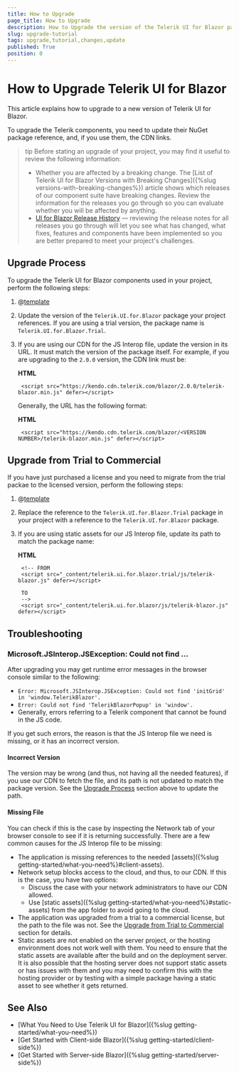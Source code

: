 ```yaml
---
title: How to Upgrade
page_title: How to Upgrade
description: How to Upgrade the version of the Telerik UI for Blazor package
slug: upgrade-tutorial
tags: upgrade,tutorial,changes,update
published: True
position: 0
---
```


# How to Upgrade Telerik UI for Blazor

This article explains how to upgrade to a new version of Telerik UI for Blazor.

To upgrade the Telerik components, you need to update their NuGet package reference, and, if you use them, the CDN links.

>tip Before stating an upgrade of your project, you may find it useful to review the following information:
>
> * Whether you are affected by a breaking change. The [List of Telerik UI for Blazor Versions with Breaking Changes]({%slug versions-with-breaking-changes%}) article shows which releases of our component suite have breaking changes. Review the information for the releases you go through so you can evaluate whether you will be affected by anything.
> * [UI for Blazor Release History](https://www.telerik.com/support/whats-new/blazor-ui/release-history) — reviewing the release notes for all releases you go through will let you see what has changed, what fixes, features and components have been implemented so you are better prepared to meet your project's challenges.

## Upgrade Process

To upgrade the Telerik UI for Blazor components used in your project, perform the following steps:

1. @[template](/_contentTemplates/common/general-info.md#ensure-nuget-packge-for-upgrade)

1. Update the version of the `Telerik.UI.for.Blazor` package your project references. If you are using a trial version, the package name is `Telerik.UI.for.Blazor.Trial`.

1. If you are using our CDN for the JS Interop file, update the version in its URL. It must match the version of the package itself. For example, if you are upgrading to the `2.0.0` version, the CDN link must be:

    **HTML**
    
        <script src="https://kendo.cdn.telerik.com/blazor/2.0.0/telerik-blazor.min.js" defer></script>
        
    Generally, the URL has the following format:
    
    **HTML**
    
        <script src="https://kendo.cdn.telerik.com/blazor/<VERSION NUMBER>/telerik-blazor.min.js" defer></script>

## Upgrade from Trial to Commercial

If you have just purchased a license and you need to migrate from the trial packae to the licensed version, perform the following steps:

1. @[template](/_contentTemplates/common/general-info.md#ensure-nuget-packge-for-upgrade)

1. Replace the reference to the `Telerik.UI.for.Blazor.Trial` package in your project with a reference to the `Telerik.UI.for.Blazor` package.

1. If you are using static assets for our JS Interop file, update its path to match the package name:

    **HTML**
    
        <!-- FROM
        <script src="_content/telerik.ui.for.blazor.trial/js/telerik-blazor.js" defer></script>
        
        TO
        -->
        <script src="_content/telerik.ui.for.blazor/js/telerik-blazor.js" defer></script>

## Troubleshooting

### Microsoft.JSInterop.JSException: Could not find ...

After upgrading you may get runtime error messages in the browser console similar to the following:

* `Error: Microsoft.JSInterop.JSException: Could not find 'initGrid' in 'window.TelerikBlazor'.`
* `Error: Could not find 'TelerikBlazorPopup' in 'window'.`
* Generally, errors referring to a Telerik component that cannot be found in the JS code.

If you get such errors, the reason is that the JS Interop file we need is missing, or it has an incorrect version.

#### Incorrect Version

The version may be wrong (and thus, not having all the needed features), if you use our CDN to fetch the file, and its path is not updated to match the package version. See the [Upgrade Process](#upgrade-process) section above to update the path.

#### Missing File

You can check if this is the case by inspecting the Network tab of your browser console to see if it is returning successfully. There are a few common causes for the JS Interop file to be missing:

* The application is missing references to the needed [assets]({%slug getting-started/what-you-need%}#client-assets).
* Network setup blocks access to the cloud, and thus, to our CDN. If this is the case, you have two options:
    * Discuss the case with your network administrators to have our CDN allowed.
    * Use [static assets]({%slug getting-started/what-you-need%}#static-assets) from the app folder to avoid going to the cloud.
* The application was upgraded from a trial to a commercial license, but the path to the file was not. See the [Upgrade from Trial to Commercial](#upgrade-from-trial-to-commercial) section for details.
* Static assets are not enabled on the server project, or the hosting environment does not work well with them. You need to ensure that the static assets are available after the build and on the deployment server. It is also possible that the hosting server does not support static assets or has issues with them and you may need to confirm this with the hosting provider or by testing with a simple package having a static asset to see whether it gets returned.


## See Also

* [What You Need to Use Telerik UI for Blazor]({%slug getting-started/what-you-need%})
* [Get Started with Client-side Blazor]({%slug getting-started/client-side%})
* [Get Started with Server-side Blazor]({%slug getting-started/server-side%})

